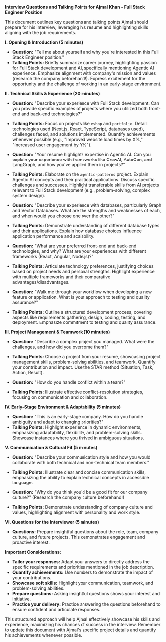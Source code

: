 **Interview Questions and Talking Points for Ajmal Khan - Full Stack Engineer Position**

This document outlines key questions and talking points Ajmal should prepare for his interview, leveraging his resume and highlighting skills aligning with the job requirements.

**I. Opening & Introduction (5 minutes)**

* **Question:** "Tell me about yourself and why you're interested in this Full Stack Engineer position."
* **Talking Points:**  Briefly summarize career journey, highlighting passion for Full Stack development and AI, specifically mentioning Agentic AI experience.  Emphasize alignment with company's mission and values (research the company beforehand!).  Express excitement for the opportunity and the challenge of working in an early-stage environment.

**II. Technical Skills & Experience (20 minutes)**

* **Question:** "Describe your experience with Full Stack development.  Can you provide specific examples of projects where you utilized both front-end and back-end technologies?"
* **Talking Points:** Focus on projects like `eshop` and `portfolio`. Detail technologies used (Next.js, React, TypeScript, databases used), challenges faced, and solutions implemented.  Quantify achievements whenever possible (e.g., "Improved website load times by X%," "Increased user engagement by Y%").

* **Question:** "Your resume highlights expertise in Agentic AI.  Can you explain your experience with frameworks like CrewAI, AutoGen, and LangGraph, and how you've applied them in projects?"
* **Talking Points:** Elaborate on the `agentic-patterns` project. Explain Agentic AI concepts and their practical applications. Discuss specific challenges and successes. Highlight transferable skills from AI projects relevant to Full Stack development (e.g., problem-solving, complex system design).

* **Question:** "Describe your experience with databases, particularly Graph and Vector Databases.  What are the strengths and weaknesses of each, and when would you choose one over the other?"
* **Talking Points:**  Demonstrate understanding of different database types and their applications.  Explain how database choices influence application performance and scalability.

* **Question:** "What are your preferred front-end and back-end technologies, and why?  What are your experiences with different frameworks (React, Angular, Node.js)?"
* **Talking Points:** Articulate technology preferences, justifying choices based on project needs and personal strengths.  Highlight experience with multiple frameworks and their comparative advantages/disadvantages.

* **Question:** "Walk me through your workflow when developing a new feature or application. What is your approach to testing and quality assurance?"
* **Talking Points:**  Outline a structured development process, covering aspects like requirements gathering, design, coding, testing, and deployment. Emphasize commitment to testing and quality assurance.

**III. Project Management & Teamwork (10 minutes)**

* **Question:** "Describe a complex project you managed.  What were the challenges, and how did you overcome them?"
* **Talking Points:** Choose a project from your resume, showcasing project management skills, problem-solving abilities, and teamwork.  Quantify your contribution and impact.  Use the STAR method (Situation, Task, Action, Result).

* **Question:** "How do you handle conflict within a team?"
* **Talking Points:**  Illustrate effective conflict-resolution strategies, focusing on communication and collaboration.

**IV.  Early-Stage Environment & Adaptability (5 minutes)**

* **Question:** "This is an early-stage company. How do you handle ambiguity and adapt to changing priorities?"
* **Talking Points:** Highlight experience in dynamic environments, emphasizing adaptability, flexibility, and problem-solving skills.  Showcase instances where you thrived in ambiguous situations.

**V.  Communication & Cultural Fit (5 minutes)**

* **Question:** "Describe your communication style and how you would collaborate with both technical and non-technical team members."
* **Talking Points:**  Illustrate clear and concise communication skills, emphasizing the ability to explain technical concepts in accessible language.

* **Question:** "Why do you think you'd be a good fit for our company culture?" (Research the company culture beforehand!)
* **Talking Points:**  Demonstrate understanding of company culture and values, highlighting alignment with personality and work style.

**VI. Questions for the Interviewer (5 minutes)**

* **Questions:** Prepare insightful questions about the role, team, company culture, and future projects.  This demonstrates engagement and proactive interest.


**Important Considerations:**

* **Tailor your responses:** Adapt your answers to directly address the specific requirements and priorities mentioned in the job description.
* **Quantify achievements:** Use numbers to demonstrate the impact of your contributions.
* **Showcase soft skills:** Highlight your communication, teamwork, and problem-solving abilities.
* **Prepare questions:** Asking insightful questions shows your interest and initiative.
* **Practice your delivery:** Practice answering the questions beforehand to ensure confident and articulate responses.



This structured approach will help Ajmal effectively showcase his skills and experience, maximizing his chances of success in the interview. Remember to update this document with Ajmal's specific project details and quantify his achievements whenever possible.